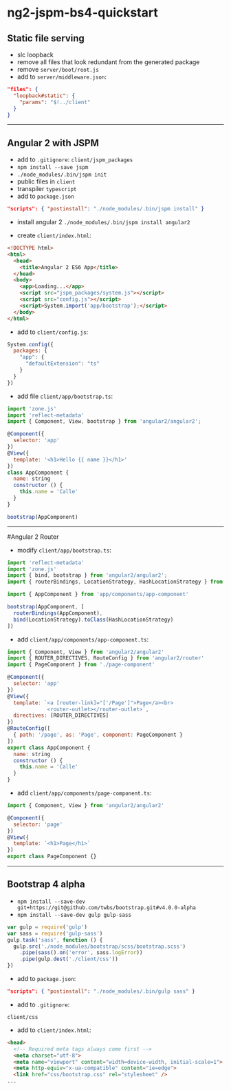 # ng2-jspm-bs4-quickstart

## Static file serving

- slc loopback
- remove all files that look redundant from the generated package
- remove `server/boot/root.js`
- add to `server/middleware.json`:

```json
"files": {
  "loopback#static": {
    "params": "$!../client"
  }
}
```

---

## Angular 2 with JSPM

- add to `.gitignore`: `client/jspm_packages`
- `npm install --save jspm`
- `./node_modules/.bin/jspm init`
- public files in `client`
- transpiler `typescript`
- add to `package.json`

```json
"scripts": { "postinstall": "./node_modules/.bin/jspm install" }
```

- install angular 2 `./node_modules/.bin/jspm install angular2`

- create `client/index.html`:

```html
<!DOCTYPE html>
<html>
  <head>
    <title>Angular 2 ES6 App</title>
  </head>
  <body>
    <app>Loading...</app>
    <script src="jspm_packages/system.js"></script>
    <script src="config.js"></script>
    <script>System.import('app/bootstrap');</script>
  </body>
</html>
```

- add to `client/config.js`:

```javascript
System.config({
  packages: {
    "app": {
      "defaultExtension": "ts"
    }
  }
})
```

- add file `client/app/bootstrap.ts`:

```javascript
import 'zone.js'
import 'reflect-metadata'
import { Component, View, bootstrap } from 'angular2/angular2';

@Component({
  selector: 'app'
})
@View({
  template: '<h1>Hello {{ name }}</h1>'
})
class AppComponent {
  name: string
  constructor () {
    this.name = 'Calle'
  }
}

bootstrap(AppComponent)
```

---
#Angular 2 Router

- modify `client/app/bootstrap.ts`:

```javascript
import 'reflect-metadata'
import 'zone.js'
import { bind, bootstrap } from 'angular2/angular2';
import { routerBindings, LocationStrategy, HashLocationStrategy } from 'angular2/router'

import { AppComponent } from 'app/components/app-component'

bootstrap(AppComponent, [
  routerBindings(AppComponent),
  bind(LocationStrategy).toClass(HashLocationStrategy)
])
```

- add `client/app/components/app-component.ts`:

```javascript
import { Component, View } from 'angular2/angular2'
import { ROUTER_DIRECTIVES, RouteConfig } from 'angular2/router'
import { PageComponent } from './page-component'

@Component({
  selector: 'app'
})
@View({
  template: `<a [router-link]="['/Page']">Page</a><br>
             <router-outlet></router-outlet>`,
  directives: [ROUTER_DIRECTIVES]
})
@RouteConfig([
  { path: '/page', as: 'Page', component: PageComponent }
])
export class AppComponent {
  name: string
  constructor () {
    this.name = 'Calle'
  }
}
```

- add `client/app/components/page-component.ts`:

```javascript
import { Component, View } from 'angular2/angular2'

@Component({
  selector: 'page'
})
@View({
  template: `<h1>Page</h1>`
})
export class PageComponent {}

```

---

## Bootstrap 4 alpha

- `npm install --save-dev git+https://git@github.com/twbs/bootstrap.git#v4.0.0-alpha`
- `npm install --save-dev gulp gulp-sass`

```javascript
var gulp = require('gulp')
var sass = require('gulp-sass')
gulp.task('sass', function () {
  gulp.src('./node_modules/bootstrap/scss/bootstrap.scss')
    .pipe(sass().on('error', sass.logError))
    .pipe(gulp.dest('./client/css'))
})
```

- add to `package.json`:

```json
"scripts": { "postinstall": "./node_modules/.bin/gulp sass" }
```

- add to `.gitignore`:

`client/css`

- add to `client/index.html`:

```html
<head>
  <!-- Required meta tags always come first -->
  <meta charset="utf-8">
  <meta name="viewport" content="width=device-width, initial-scale=1">
  <meta http-equiv="x-ua-compatible" content="ie=edge">
  <link href="css/bootstrap.css" rel="stylesheet" />
...
```
